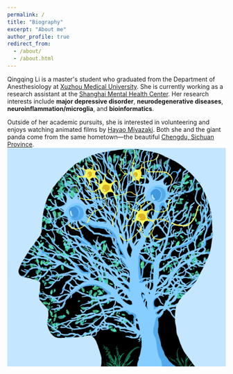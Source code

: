 ```yaml
---
permalink: /
title: "Biography"
excerpt: "About me"
author_profile: true
redirect_from: 
  - /about/
  - /about.html
---  
```

Qingqing Li is a master's student who graduated from the Department of Anesthesiology at [Xuzhou Medical University](https://gjjyen.xzhmu.edu.cn/info/1012/1132.htm). She is currently working as a research assistant at the [Shanghai Mental Health Center](https://www.shsmu.edu.cn/english/info/1085/1224.htm). Her research interests include **major depressive disorder**, **neurodegenerative diseases**, **neuroinflammation/microglia**, and **bioinformatics**. 

Outside of her academic pursuits, she is interested in volunteering and enjoys watching animated films by [Hayao Miyazaki](https://en.wikipedia.org/wiki/Hayao_Miyazaki). Both she and the giant panda come from the same hometown—the beautiful [Chengdu, Sichuan Province](https://en.wikipedia.org/wiki/Chengdu).<img src='/images/background1.png' />


